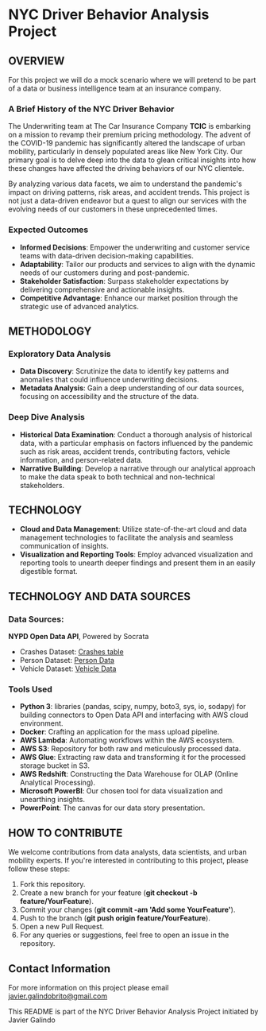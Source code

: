 # NYC Driver Behavior Analysis Project
## OVERVIEW
For this project we will do a mock scenario where we will pretend to be part of a data or business intelligence team at an insurance company.

### A Brief History of the NYC Driver Behavior

The Underwriting team at The Car Insurance Company **TCIC** is embarking on a mission to revamp their premium pricing methodology. The advent of the COVID-19 pandemic has significantly altered the landscape of urban mobility, particularly in densely populated areas like New York City. Our primary goal is to delve deep into the data to glean critical insights into how these changes have affected the driving behaviors of our NYC clientele.

By analyzing various data facets, we aim to understand the pandemic's impact on driving patterns, risk areas, and accident trends. This project is not just a data-driven endeavor but a quest to align our services with the evolving needs of our customers in these unprecedented times.

### Expected Outcomes
- **Informed Decisions**: Empower the underwriting and customer service teams with data-driven decision-making capabilities.
- **Adaptability**: Tailor our products and services to align with the dynamic needs of our customers during and post-pandemic.
- **Stakeholder Satisfaction**: Surpass stakeholder expectations by delivering comprehensive and actionable insights.
- **Competitive Advantage**: Enhance our market position through the strategic use of advanced analytics.

## METHODOLOGY
### Exploratory Data Analysis
- **Data Discovery**: Scrutinize the data to identify key patterns and anomalies that could influence underwriting decisions.
- **Metadata Analysis**: Gain a deep understanding of our data sources, focusing on accessibility and the structure of the data.

### Deep Dive Analysis
- **Historical Data Examination**: Conduct a thorough analysis of historical data, with a particular emphasis on factors influenced by the pandemic such as risk areas, accident trends, contributing factors, vehicle information, and person-related data.
- **Narrative Building**: Develop a narrative through our analytical approach to make the data speak to both technical and non-technical stakeholders.

## TECHNOLOGY
- **Cloud and Data Management**: Utilize state-of-the-art cloud and data management technologies to facilitate the analysis and seamless communication of insights.
- **Visualization and Reporting Tools**: Employ advanced visualization and reporting tools to unearth deeper findings and present them in an easily digestible format.

## TECHNOLOGY AND DATA SOURCES
### Data Sources: 
**NYPD Open Data API**, Powered by Socrata
- Crashes Dataset: [Crashes table](https://dev.socrata.com/foundry/data.cityofnewyork.us/h9gi-nx95)
- Person Dataset: [Person Data](https://data.cityofnewyork.us/Public-Safety/Motor-Vehicle-Collisions-Person/f55k-p6yu)
- Vehicle Dataset: [Vehicle Data](https://data.cityofnewyork.us/Public-Safety/Motor-Vehicle-Collisions-Vehicles/bm4k-52h4)

### Tools Used
- **Python 3**: libraries (pandas, scipy, numpy, boto3, sys, io, sodapy) for building connectors to Open Data API and interfacing with AWS cloud environment.
- **Docker**: Crafting an application for the mass upload pipeline.
- **AWS Lambda**: Automating workflows within the AWS ecosystem.
- **AWS S3**: Repository for both raw and meticulously processed data.
- **AWS Glue**: Extracting raw data and transforming it for the processed storage bucket in S3.
- **AWS Redshift**: Constructing the Data Warehouse for OLAP (Online Analytical Processing).
- **Microsoft PowerBI**: Our chosen tool for data visualization and unearthing insights.
- **PowerPoint**: The canvas for our data story presentation.
  
## HOW TO CONTRIBUTE
We welcome contributions from data analysts, data scientists, and urban mobility experts. If you're interested in contributing to this project, please follow these steps:

1. Fork this repository.
1. Create a new branch for your feature (**git checkout -b feature/YourFeature**).
1. Commit your changes (**git commit -am 'Add some YourFeature'**).
1. Push to the branch (**git push origin feature/YourFeature**).
1. Open a new Pull Request.
1. For any queries or suggestions, feel free to open an issue in the repository.

## Contact Information
For more information on this project please email javier.galindobrito@gmail.com

This README is part of the NYC Driver Behavior Analysis Project initiated by Javier Galindo
